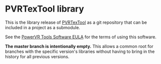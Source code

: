 # PVRTexTool library

This is the library release of [PVRTexTool](https://developer.imaginationtech.com/pvrtextool/) as a git repository that can be included in a project as a submodule.

See the [PowerVR Tools Software EULA](https://developer.imaginationtech.com/terms/powervr-tools-software-eula/) for the terms of using this software.

**The master branch is intentionally empty.** This allows a common root for branches with the specific version's libraries without having to bring in the history for all previous versions.
